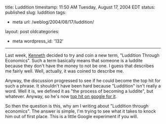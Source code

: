 title: Luddition
timestamp: 11:50 AM Tuesday, August 17, 2004 EDT
status: published
slug: luddition
tags:
- meta
url: /weblog/2004/08/17/luddition/

layout: post
oldcategories:
- meta
wordpress_id: '132'

---

Last week, [Kenneth](http://kenneths.org/flog) decided to try
and coin a new term, "Luddition Through Economics".  Such a term basically
means that someone is a luddite because they don't have the money to not
be one.  I guess that describes me fairly well.  Well, actually, it was
coined to describe me.






Anyway, the discussion progressed to see if he could become the top hit
for such a phrase.  It shouldn't have been hard because "Luddition" isn't
really a word.  Well it is, we defined it as "the process of becoming a
luddite", but whatever.  Anyway, so he's now [top hit on google for it](http://www.google.com/search?q=luddition+through+economics).






So then the question is this, why am I writing about "Luddition through
economics".  The answer is simple, I'm trying to see what it takes to knock
him out of first place.  This is a little Google experiment if you will.

